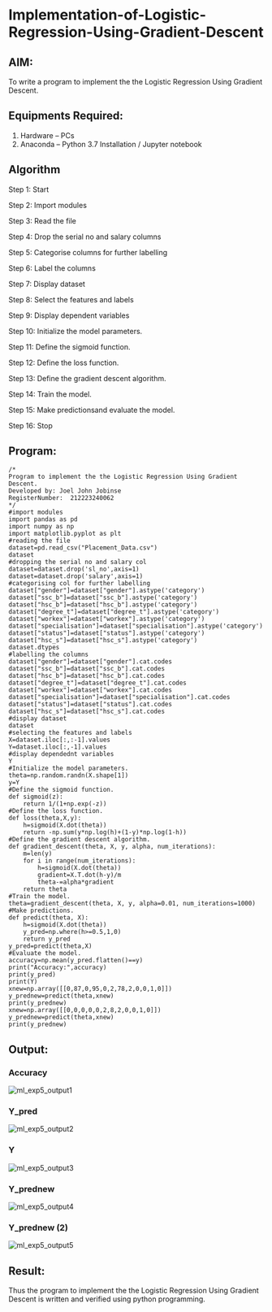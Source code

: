 # Implementation-of-Logistic-Regression-Using-Gradient-Descent

## AIM:
To write a program to implement the the Logistic Regression Using Gradient Descent.

## Equipments Required:
1. Hardware – PCs
2. Anaconda – Python 3.7 Installation / Jupyter notebook

## Algorithm
Step 1: Start 

Step 2: Import modules

Step 3: Read the file

Step 4: Drop the serial no and salary columns

Step 5: Categorise columns for further labelling

Step 6: Label the columns

Step 7: Display dataset

Step 8: Select the features and labels

Step 9: Display dependent variables

Step 10: Initialize the model parameters.

Step 11: Define the sigmoid function.

Step 12: Define the loss function.

Step 13: Define the gradient descent algorithm.

Step 14: Train the model.

Step 15: Make predictionsand evaluate the model.

Step 16: Stop

## Program:
```
/*
Program to implement the the Logistic Regression Using Gradient Descent.
Developed by: Joel John Jobinse
RegisterNumber:  212223240062
*/
#import modules
import pandas as pd
import numpy as np
import matplotlib.pyplot as plt
#reading the file
dataset=pd.read_csv("Placement_Data.csv")
dataset
#dropping the serial no and salary col
dataset=dataset.drop('sl_no',axis=1)
dataset=dataset.drop('salary',axis=1)
#categorising col for further labelling
dataset["gender"]=dataset["gender"].astype('category')
dataset["ssc_b"]=dataset["ssc_b"].astype('category')
dataset["hsc_b"]=dataset["hsc_b"].astype('category')
dataset["degree_t"]=dataset["degree_t"].astype('category')
dataset["workex"]=dataset["workex"].astype('category')
dataset["specialisation"]=dataset["specialisation"].astype('category')
dataset["status"]=dataset["status"].astype('category')
dataset["hsc_s"]=dataset["hsc_s"].astype('category')
dataset.dtypes
#labelling the columns
dataset["gender"]=dataset["gender"].cat.codes
dataset["ssc_b"]=dataset["ssc_b"].cat.codes
dataset["hsc_b"]=dataset["hsc_b"].cat.codes
dataset["degree_t"]=dataset["degree_t"].cat.codes
dataset["workex"]=dataset["workex"].cat.codes
dataset["specialisation"]=dataset["specialisation"].cat.codes
dataset["status"]=dataset["status"].cat.codes
dataset["hsc_s"]=dataset["hsc_s"].cat.codes
#display dataset
dataset
#selecting the features and labels
X=dataset.iloc[:,:-1].values
Y=dataset.iloc[:,-1].values
#display dependednt variables
Y
#Initialize the model parameters.
theta=np.random.randn(X.shape[1])
y=Y
#Define the sigmoid function.
def sigmoid(z):
    return 1/(1+np.exp(-z))
#Define the loss function.
def loss(theta,X,y):
    h=sigmoid(X.dot(theta))
    return -np.sum(y*np.log(h)+(1-y)*np.log(1-h))
#Define the gradient descent algorithm.
def gradient_descent(theta, X, y, alpha, num_iterations):
    m=len(y)
    for i in range(num_iterations):
        h=sigmoid(X.dot(theta))
        gradient=X.T.dot(h-y)/m
        theta-=alpha*gradient
    return theta
#Train the model.
theta=gradient_descent(theta, X, y, alpha=0.01, num_iterations=1000)
#Make predictions.
def predict(theta, X):
    h=sigmoid(X.dot(theta))
    y_pred=np.where(h>=0.5,1,0)
    return y_pred
y_pred=predict(theta,X)
#Evaluate the model.
accuracy=np.mean(y_pred.flatten()==y)
print("Accuracy:",accuracy)
print(y_pred)
print(Y)
xnew=np.array([[0,87,0,95,0,2,78,2,0,0,1,0]])
y_prednew=predict(theta,xnew)
print(y_prednew)
xnew=np.array([[0,0,0,0,0,2,8,2,0,0,1,0]])
y_prednew=predict(theta,xnew)
print(y_prednew)
```

## Output:
### Accuracy
![ml_exp5_output1](https://github.com/joeljohnjobinse/-Implementation-of-Logistic-Regression-Using-Gradient-Descent/assets/138955488/dc5d0088-e37a-4608-b7a2-1002d400da74)

### Y_pred
![ml_exp5_output2](https://github.com/joeljohnjobinse/-Implementation-of-Logistic-Regression-Using-Gradient-Descent/assets/138955488/3088a79e-580c-486e-8edd-4d571b4f3d39)

### Y
![ml_exp5_output3](https://github.com/joeljohnjobinse/-Implementation-of-Logistic-Regression-Using-Gradient-Descent/assets/138955488/c10d448d-68dc-48c7-b586-282dd2d7ae3a)

### Y_prednew
![ml_exp5_output4](https://github.com/joeljohnjobinse/-Implementation-of-Logistic-Regression-Using-Gradient-Descent/assets/138955488/625d0f0e-0c5f-4b38-abcd-75ce983d333a)

### Y_prednew (2)
![ml_exp5_output5](https://github.com/joeljohnjobinse/-Implementation-of-Logistic-Regression-Using-Gradient-Descent/assets/138955488/0641fae9-f932-4d08-a374-9ed4f1a3ee11)



## Result:
Thus the program to implement the the Logistic Regression Using Gradient Descent is written and verified using python programming.

